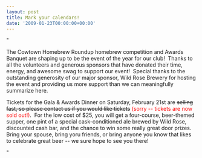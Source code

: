 ```yaml
---
layout: post
title: Mark your calendars!
date: '2009-01-23T00:00:00+00:00'
---
```

"<p>The Cowtown Homebrew Roundup homebrew competition and Awards Banquet are shaping up to be the event of the year for our club!&nbsp; Thanks to all the volunteers and generous sponsors that have donated their time&#44; energy&#44; and awesome swag to support our event!&nbsp; Special thanks to the outstanding generosity of our major sponsor&#44; Wild Rose Brewery for hosting the event and providing us more support than we can meaningfully summarize here.</p><p>Tickets for the Gala &amp; Awards Dinner on Saturday&#44; February 21st are <strike>selling fast&#44; so please contact us if you would like tickets</strike><font color="#ff0000"> (sorry -- tickets are now sold out!)</font>.&nbsp; For the low cost of $25&#44; you will get a four-course&#44; beer-themed supper&#44; one pint of a special cask-conditioned ale brewed by Wild Rose&#44; discounted cash bar&#44; and the chance to win some really great door prizes.&nbsp; Bring your spouse&#44; bring yoru friends&#44; or bring anyone you know that likes to celebrate great beer -- we sure hope to see you there!</p>"
